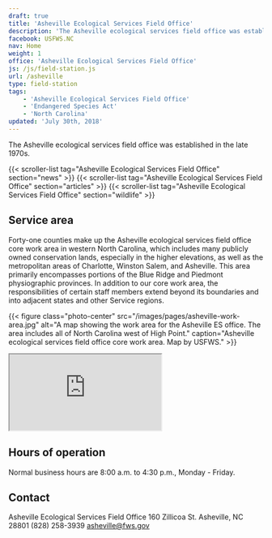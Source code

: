 ```yaml
---
draft: true
title: 'Asheville Ecological Services Field Office'
description: 'The Asheville ecological services field office was established in the late 1970s.'
facebook: USFWS.NC
nav: Home
weight: 1
office: 'Asheville Ecological Services Field Office'
js: /js/field-station.js
url: /asheville
type: field-station
tags:
    - 'Asheville Ecological Services Field Office'
    - 'Endangered Species Act'
    - 'North Carolina'
updated: 'July 30th, 2018'
---
```


The Asheville ecological services field office was established in the late 1970s.

{{< scroller-list tag="Asheville Ecological Services Field Office" section="news" >}}
{{< scroller-list tag="Asheville Ecological Services Field Office" section="articles" >}}
{{< scroller-list tag="Asheville Ecological Services Field Office" section="wildlife" >}}

## Service area

Forty-one counties make up the Asheville ecological services field office core work area in western North Carolina, which includes many publicly owned conservation lands, especially in the higher elevations, as well as the metropolitan areas of Charlotte, Winston Salem, and Asheville. This area primarily encompasses portions of the Blue Ridge and Piedmont physiographic provinces. In addition to our core work area, the responsibilities of certain staff members extend beyond its boundaries and into adjacent states and other Service regions.

{{< figure class="photo-center" src="/images/pages/asheville-work-area.jpg" alt="A map showing the work area for the Asheville ES office. The area includes all of North Carolina west of High Point." caption="Asheville ecological services field office core work area. Map by USFWS." >}}

<iframe src="https://usfws.github.io/southeast-mega-map/?state=North+Carolina" class="state-map" title="Find a local field station"></iframe>

## Hours of operation

Normal business hours are 8:00 a.m. to 4:30 p.m., Monday - Friday.

## Contact

Asheville Ecological Services Field Office
160 Zillicoa St.
Asheville, NC 28801
(828) 258-3939
[asheville@fws.gov](mailto:asheville@fws.gov)

<br><br>